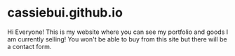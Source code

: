 # cassiebui.github.io
Hi Everyone! This is my website where you can see my portfolio and goods I am currently selling! You won't be able to buy from this site but there will be a contact form.
